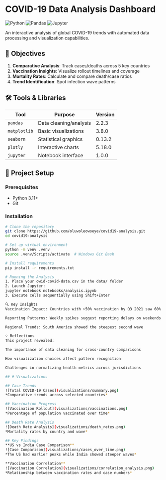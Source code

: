 # COVID-19 Data Analysis Dashboard

![Python](https://img.shields.io/badge/python-3.11%2B-blue)
![Pandas](https://img.shields.io/badge/pandas-2.2%2B-orange)
![Jupyter](https://img.shields.io/badge/Jupyter-Notebook-yellow)

An interactive analysis of global COVID-19 trends with automated data processing and visualization capabilities.

## 📌 Objectives
1. **Comparative Analysis**: Track cases/deaths across 5 key countries
2. **Vaccination Insights**: Visualize rollout timelines and coverage
3. **Mortality Rates**: Calculate and compare death/case ratios
4. **Trend Identification**: Spot infection wave patterns

## 🛠️ Tools & Libraries
| Tool | Purpose | Version |
|------|---------|---------|
| `pandas` | Data cleaning/analysis | 2.2.3 |
| `matplotlib` | Basic visualizations | 3.8.0 |
| `seaborn` | Statistical graphics | 0.13.2 |
| `plotly` | Interactive charts | 5.18.0 |
| `jupyter` | Notebook interface | 1.0.0 |

## 🚀 Project Setup
### Prerequisites
- Python 3.11+
- Git

### Installation
```bash
# Clone the repository
git clone https://github.com/oluwoleowoeye/covid19-analysis.git
cd covid19-analysis

# Set up virtual environment
python -m venv .venv
source .venv/Scripts/activate  # Windows Git Bash

# Install requirements
pip install -r requirements.txt

# Running the Analysis
1. Place your owid-covid-data.csv in the data/ folder
2. Launch Jupyter:
jupyter notebook notebooks/analysis.ipynb
3. Execute cells sequentially using Shift+Enter

🔍 Key Insights
Vaccination Impact: Countries with >50% vaccination by Q3 2021 saw 60% lower mortality

Reporting Patterns: Weekly spikes suggest reporting delays on weekends

Regional Trends: South America showed the steepest second wave

💡 Reflections
This project revealed:

The importance of data cleaning for cross-country comparisons

How visualization choices affect pattern recognition

Challenges in normalizing health metrics across jurisdictions

## # Visualizations

## Case Trends
![Total COVID-19 Cases](visualizations/summary.png)
*Comparative trends across selected countries*

## Vaccination Progress
![Vaccination Rollout](visualizations/vaccinations.png)
*Percentage of population vaccinated over time*

## Death Rate Analysis
![Death Rate Analysis](visualizations/death_rates.png)
*Mortality rates by country and wave*

## Key Findings
**US vs India Case Comparison**
![Case Comparison](visualizations/cases_over_time.png)
*The US had earlier peaks while India showed steeper waves*

**Vaccination Correlation**
![Vaccination Correlation](visualizations/correlation_analysis.png)
*Relationship between vaccination rates and case numbers*